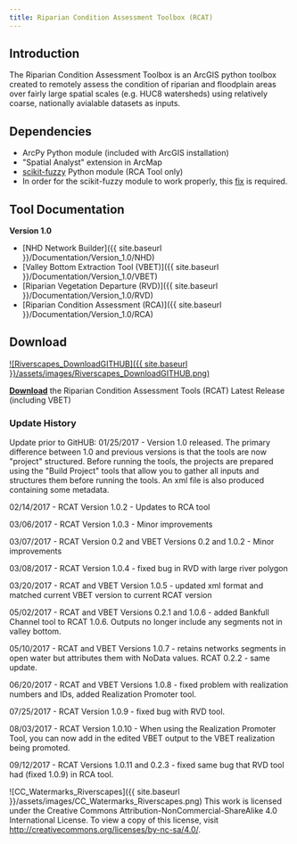 ```yaml
---
title: Riparian Condition Assessment Toolbox (RCAT)
---
```

## Introduction

The Riparian Condition Assessment Toolbox is an ArcGIS python toolbox created to remotely assess the condition of riparian and floodplain areas over fairly large spatial scales (e.g. HUC8 watersheds) using relatively coarse, nationally avialable datasets as inputs.

## Dependencies

- ArcPy Python module (included with ArcGIS installation)
- "Spatial Analyst" extension in ArcMap
- [scikit-fuzzy](https://pypi.python.org/pypi/scikit-fuzzy) Python module (RCA Tool only)
- In order for the scikit-fuzzy module to work properly, this [fix](https://github.com/scikit-fuzzy/scikit-fuzzy/commit/1c62c00fd218d47d7b15be021d6b65045ade958e) is required.


## Tool Documentation



**Version 1.0**

- [NHD Network Builder]({{ site.baseurl }}/Documentation/Version_1.0/NHD)
- [Valley Bottom Extraction Tool (VBET)]({{ site.baseurl }}/Documentation/Version_1.0/VBET)
- [Riparian Vegetation Departure (RVD)]({{ site.baseurl }}/Documentation/Version_1.0/RVD)
- [Riparian Condition Assessment (RCA)]({{ site.baseurl }}/Documentation/Version_1.0/RCA)


## Download

[![Riverscapes_DownloadGITHUB]({{ site.baseurl }}/assets/images/Riverscapes_DownloadGITHUB.png)](https://github.com/Riverscapes/RCAT/releases/latest)

[**Download**](https://github.com/Riverscapes/RCAT/releases/latest) the Riparian Condition Assessment Tools (RCAT) Latest Release (including VBET)

### Update History
 Update prior to GitHUB: 01/25/2017 - Version 1.0 released. The primary difference between 1.0 and previous versions is that the tools are now "project" structured. Before running the tools, the projects are prepared using the "Build Project" tools that allow you to gather all inputs and structures them before running the tools. An xml file is also produced containing some metadata.

02/14/2017 - RCAT Version 1.0.2 - Updates to RCA tool

03/06/2017 - RCAT Version 1.0.3 - Minor improvements

03/07/2017 - RCAT Version 0.2 and VBET Versions 0.2 and 1.0.2 - Minor improvements

03/08/2017 - RCAT Version 1.0.4 - fixed bug in RVD with large river polygon

03/20/2017 - RCAT and VBET Version 1.0.5 - updated xml format and matched current VBET version to current RCAT version

05/02/2017 - RCAT and VBET Versions 0.2.1 and 1.0.6 - added Bankfull Channel tool to RCAT 1.0.6. Outputs no longer include any segments not in valley bottom.

05/10/2017 - RCAT and VBET Versions 1.0.7 - retains networks segments in open water but attributes them with NoData values. RCAT 0.2.2 - same update.

06/20/2017 - RCAT and VBET Versions 1.0.8 - fixed problem with realization numbers and IDs, added Realization Promoter tool.

07/25/2017 - RCAT Version 1.0.9 - fixed bug with RVD tool.

08/03/2017 - RCAT Version 1.0.10 - When using the Realization Promoter Tool, you can now add in the edited VBET output to the VBET realization being promoted.

09/12/2017 - RCAT Versions 1.0.11 and 0.2.3 - fixed same bug that RVD tool had (fixed 1.0.9) in RCA tool.




![CC_Watermarks_Riverscapes]({{ site.baseurl }}/assets/images/CC_Watermarks_Riverscapes.png) This work is licensed under the Creative Commons Attribution-NonCommercial-ShareAlike 4.0 International License. To view a copy of this license, visit <http://creativecommons.org/licenses/by-nc-sa/4.0/>.
